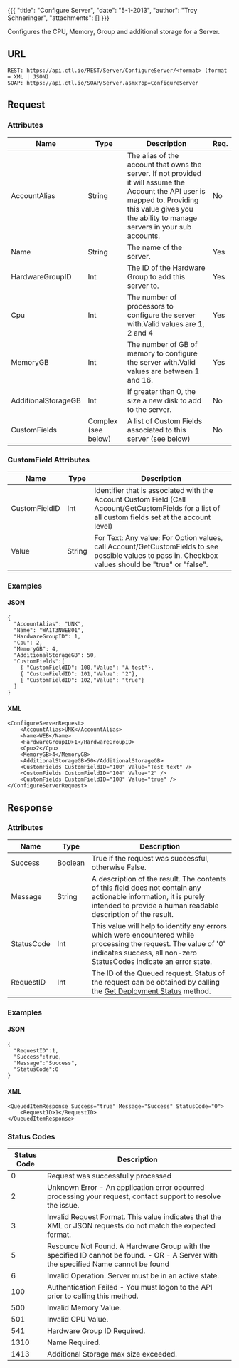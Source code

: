 {{{
  "title": "Configure Server",
  "date": "5-1-2013",
  "author": "Troy Schneringer",
  "attachments": []
}}}

Configures the CPU, Memory, Group and additional storage for a Server.

## URL

    REST: https://api.ctl.io/REST/Server/ConfigureServer/<format> (format = XML | JSON)
    SOAP: https://api.ctl.io/SOAP/Server.asmx?op=ConfigureServer

## Request

### Attributes
| Name | Type | Description | Req. |
| --- | --- | --- | --- |
| AccountAlias | String | The alias of the account that owns the server. If not provided it will assume the Account the API user is mapped to. Providing this value gives you the ability to manage servers in your sub accounts. | No |
| Name | String | The name of the server. | Yes |
| HardwareGroupID | Int | The ID of the Hardware Group to add this server to. | Yes |
| Cpu | Int | The number of processors to configure the server with.Valid values are 1, 2 and 4 | Yes |
| MemoryGB | Int | The number of GB of memory to configure the server with.Valid values are between 1 and 16. | Yes |
| AdditionalStorageGB | Int | If greater than 0, the size a new disk to add to the server. | No |
| CustomFields | Complex (see below) | A list of Custom Fields associated to this server (see below) | No |

### CustomField Attributes

| Name | Type | Description |
| --- | --- | --- |
| CustomFieldID | Int | Identifier that is associated with the Account Custom Field (Call Account/GetCustomFields for a list of all custom fields set at the account level) |
| Value | String | For Text: Any value; For Option values, call Account/GetCustomFields to see possible values to pass in. Checkbox values should be "true" or "false". |

### Examples

#### JSON

    {
      "AccountAlias": "UNK",
      "Name": "WA1T3NWEB01",
      "HardwareGroupID": 1,
      "Cpu": 2,
      "MemoryGB": 4,
      "AdditionalStorageGB": 50,
      "CustomFields":[
        { "CustomFieldID": 100,"Value": "A test"},
        { "CustomFieldID": 101,"Value": "2"},
        { "CustomFieldID": 102,"Value": "true"}
      ]
    }

#### XML

    <ConfigureServerRequest>
        <AccountAlias>UNK</AccountAlias>
        <Name>WEB</Name>
        <HardwareGroupID>1</HardwareGroupID>
        <Cpu>2</Cpu>
        <MemoryGB>4</MemoryGB>
        <AdditionalStorageGB>50</AdditionalStorageGB>
        <CustomFields CustomFieldID="100" Value="Test text" />
        <CustomFields CustomFieldID="104" Value="2" />
        <CustomFields CustomFieldID="108" Value="true" />
    </ConfigureServerRequest>

## Response

### Attributes

| Name | Type | Description |
| --- | --- | --- |
| Success | Boolean | True if the request was successful, otherwise False. |
| Message | String | A description of the result. The contents of this field does not contain any actionable information, it is purely intended to provide a human readable description of the result. |
| StatusCode | Int | This value will help to identify any errors which were encountered while processing the request. The value of '0' indicates success, all non-zero StatusCodes indicate an error state. |
| RequestID | Int | The ID of the Queued request. Status of the request can be obtained by calling the [Get Deployment Status](../Blueprint/get-deployment-status.md) method. |

### Examples

#### JSON

    {
      "RequestID":1,
      "Success":true,
      "Message":"Success",
      "StatusCode":0
    }

#### XML

    <QueuedItemResponse Success="true" Message="Success" StatusCode="0">
        <RequestID>1</RequestID>
    </QueuedItemResponse>

### Status Codes

| Status Code | Description |
| --- | --- |
| 0 | Request was successfully processed |
| 2 | Unknown Error - An application error occurred processing your request, contact support to resolve the issue. |
| 3 | Invalid Request Format. This value indicates that the XML or JSON requests do not match the expected format. |
| 5 | Resource Not Found. A Hardware Group with the specified ID cannot be found. - OR - A Server with the specified Name cannot be found |
| 6 | Invalid Operation.  Server must be in an active state. |
| 100 | Authentication Failed - You must logon to the API prior to calling this method. |
| 500 | Invalid Memory Value. |
| 501 | Invalid CPU Value. |
| 541 | Hardware Group ID Required.  |
| 1310 | Name Required. |
| 1413 | Additional Storage max size exceeded. |
